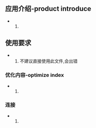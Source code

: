 ## 应用介绍-product introduce
- 1.

## 使用要求
- 1. 不建议直接使用此文件,会出错

### 优化内容-optimize index
- 1.

### 连接
- 1.
